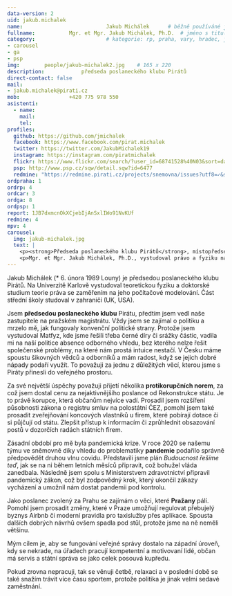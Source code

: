 ```yaml
---
data-version: 2
uid: jakub.michalek
name:                           Jakub Michálek  	# běžně používáné jméno
fullname: 			Mgr. et Mgr. Jakub Michálek, Ph.D.  # jméno s tituly etc.
category:                       # kategorie: rp, praha, vary, hradec, jmk, senat
- carousel
- ga
- psp
img: 		people/jakub-michalek2.jpg    # 165 x 220
description: 			předseda poslaneckého klubu Pirátů             	        			# kratký popis, max 160 znaků
direct-contact: false
mail:
- jakub.michalek@pirati.cz
mob: 				+420 775 978 550
asistenti:
  - name: 
    mail: 
    tel: 
profiles:
  github: https://github.com/jmichalek
  facebook: https://www.facebook.com/pirat.michalek
  twitter: https://twitter.com/JakubMichalek19
  instagram: https://instagram.com/piratmichalek
  flickr: https://www.flickr.com/search/?user_id=68741528%40N03&sort=date-taken-desc&text=jakub%20mich%C3%A1lek&view_all=1
  psp: http://www.psp.cz/sqw/detail.sqw?id=6477
  redmine: "https://redmine.pirati.cz/projects/snemovna/issues?utf8=✓&set_filter=1&f[]=status_id&op[status_id]=o&f[]=fixed_version_id&op[fixed_version_id]==&v[fixed_version_id][]=28&f[]=assigned_to_id&op[assigned_to_id]==&v[assigned_to_id][]=4&f[]=&c[]=subject&c[]=status&c[]=priority&c[]=due_date&c[]=done_ratio&group_by=assigned_to&t[]="
ordpraha: 1
ordrp: 4
ordcar: 3
ordga: 8
ordpsp: 1
report: 1JB7dxmcnOkXCjebIjAnSxlIWo91NvKUf
redmine: 4
mpv: 4
carousel:
  img: jakub-michalek.jpg
  text: |
    <p><strong>Předseda poslaneckého klubu Pirátů</strong>, místopředseda ústavně právního výboru PSP ČR a poslanec Pirátů zodpovědný za oblast justice.</p>
    <p>Mgr. et Mgr. Jakub Michálek, Ph.D., vystudoval právo a fyziku na Karlově univerzitě, následně pracoval jako právník, pražský zastupitel a poslanec. Zaměřuje se na svobodný přístup k informacím, autorské právo a digitální ekonomiku. Od roku 2017 je poslancem PSP ČR za Prahu, za níž byl opakovaně zvolen poslancem i v roce 2021.</p>
---
```


Jakub Michálek (* 6. února 1989 Louny) je předsedou poslaneckého klubu Pirátů. Na Univerzitě Karlově vystudoval teoretickou fyziku a doktorské studium teorie práva se zaměřením na jeho počítačové modelování. Část střední školy studoval v zahraničí (UK, USA). 

Jsem **předsedou poslaneckého klubu** Pirátu, předtím jsem vedl naše zastupitele na pražském magistrátu. Vždy jsem se zajímal o politiku a mrzelo mě, jak fungovaly konvenční politické strany. Protože jsem vystudoval Matfyz, kde jsme řešili třeba černé díry či srážky částic, vadila mi na naší politice absence odborného vhledu, bez kterého nelze řešit společenské problémy, na které nám prostá intuice nestačí. V Česku máme spoustu šikovných vědců a odborníků a mám radost, když se jejich dobré nápady podaří využít. To považuji za jednu z důležitých věcí, kterou jsme s Piráty přinesli do veřejného prostoru. 

Za své největší úspěchy považuji přijetí několika **protikorupčních norem**, za což jsem dostal cenu za nejaktivnějšího poslance od Rekonstrukce státu. Je to právě korupce, která občanům nejvíce vadí. Prosadil jsem rozšíření působnosti zákona o registru smluv na polostátní ČEZ, pomohl jsem také prosadit zveřejňování koncových vlastníků u firem, které pobírají dotace či si půjčují od státu. Zlepšit přístup k informacím či zprůhlednit obsazování postů v dozorčích radách státních firem. 

Zásadní období pro mě byla pandemická krize. V roce 2020 se našemu týmu ve sněmovně díky vhledu do problematiky **pandemie** podařilo správně předpovědět druhou vlnu covidu. Představili jsme plán *Budoucnost řešíme teď*, jak se na ni během letních měsíců připravit, což bohužel vláda zanedbala. Následně jsem spolu s Ministerstvem zdravotnictví připravil pandemický zákon, což byl zodpovědný krok, který ukončil zákazy vycházení a umožnil nám dostat pandemii pod kontrolu.

Jako poslanec zvolený za Prahu se zajímám o věci, které **Pražany** pálí. Pomohl jsem prosadit změny, které v Praze umožňují regulovat přebujelý byznys Airbnb či moderní pravidla pro taxislužby přes aplikace. Spousta dalších dobrých návrhů ovšem spadla pod stůl, protože jsme na ně neměli většinu.

Mým cílem je, aby se fungování veřejné správy dostalo na západní úroveň, kdy se nekrade, na úřadech pracují kompetentní a motivovaní lidé, občan má servis a státní správa se jako celek posouvá kupředu.

Pokud zrovna nepracuji, tak se věnuji četbě, relaxaci a v poslední době se také snažím trávit více času sportem, protože politika je jinak velmi sedavé zaměstnání. 
